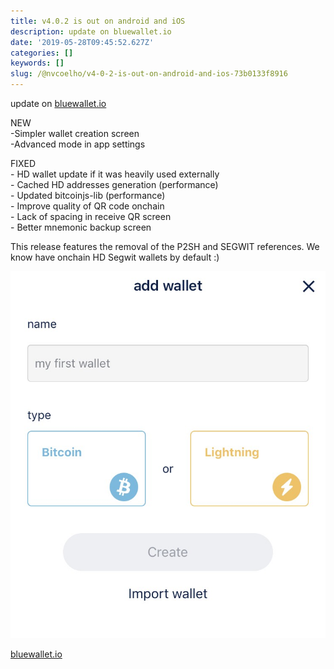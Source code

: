 ```yaml
---
title: v4.0.2 is out on android and iOS
description: update on bluewallet.io
date: '2019-05-28T09:45:52.627Z'
categories: []
keywords: []
slug: /@nvcoelho/v4-0-2-is-out-on-android-and-ios-73b0133f8916
---
```


update on [bluewallet.io](https://bluewallet.io)

NEW  
\-Simpler wallet creation screen  
\-Advanced mode in app settings

FIXED  
\- HD wallet update if it was heavily used externally  
\- Cached HD addresses generation (performance)  
\- Updated bitcoinjs-lib (performance)  
\- Improve quality of QR code onchain  
\- Lack of spacing in receive QR screen  
\- Better mnemonic backup screen

This release features the removal of the P2SH and SEGWIT references. We know have onchain HD Segwit wallets by default :)

![](/_posts/img/1__HrzbozVIPmRYMJk9gJDCdg.jpeg)

[bluewallet.io](https://bluewallet.io)